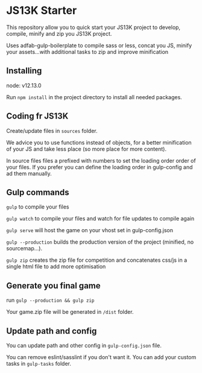 # JS13K Starter

This repository allow you to quick start your JS13K project to develop, compile, minify and zip you JS13K project.

Uses adfab-gulp-boilerplate to compile sass or less, concat you JS, minify your assets...with additional tasks to zip and improve minification

## Installing

node: v12.13.0

Run `npm install` in the project directory to install all needed packages.

## Coding fr JS13K

Create/update files in `sources` folder.

We advice you to use functions instead of objects, for a better minification of your JS and take less place (so more place for more content).

In source files files a prefixed with numbers to set the loading order order of your files. If you prefer you can define the loading order in gulp-config and ad them manually.

## Gulp commands

`gulp` to compile your files

`gulp watch` to compile your files and watch for file updates to compile again

`gulp serve` will host the game on your vhost set in gulp-config.json

`gulp --production` builds the production version of the project (minified, no sourcemap...).

`gulp zip` creates the zip file for competition and concatenates css/js in a single html file to add more optimisation

## Generate you final game

run `gulp --production && gulp zip`

Your game.zip file will be generated in `/dist` folder.

## Update path and config

You can update path and other config in `gulp-config.json` file.

You can remove eslint/sasslint if you don't want it. You can add your custom tasks in `gulp-tasks` folder.